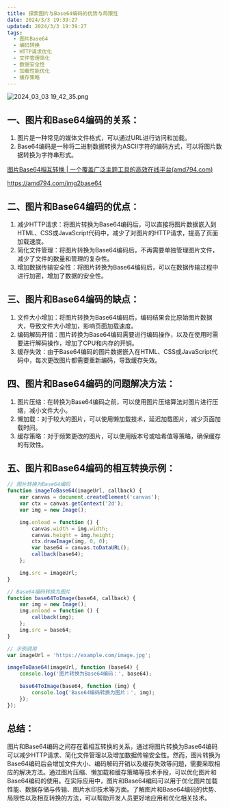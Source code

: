 ```yaml
---
title: 探索图片与Base64编码的优势与局限性
date: 2024/3/3 19:39:27
updated: 2024/3/3 19:39:27
tags:
  - 图片Base64
  - 编码转换
  - HTTP请求优化
  - 文件管理简化
  - 数据安全性
  - 加载性能优化
  - 缓存策略
---
```



<img src="https://static.amd794.com/blog/images/2024_03_03 19_42_35.png@blog" title="2024_03_03 19_42_35.png" alt="2024_03_03 19_42_35.png"/>

## 一、图片和Base64编码的关系：

1. 图片是一种常见的媒体文件格式，可以通过URL进行访问和加载。
2. Base64编码是一种将二进制数据转换为ASCII字符的编码方式，可以将图片数据转换为字符串形式。

[图片Base64相互转换 | 一个覆盖广泛主题工具的高效在线平台(amd794.com)](https://amd794.com/img2base64)

https://amd794.com/img2base64

## 二、图片和Base64编码的优点：

1. 减少HTTP请求：将图片转换为Base64编码后，可以直接将图片数据嵌入到HTML、CSS或JavaScript代码中，减少了对图片的HTTP请求，提高了页面加载速度。
2. 简化文件管理：将图片转换为Base64编码后，不再需要单独管理图片文件，减少了文件的数量和管理的复杂性。
3. 增加数据传输安全性：将图片转换为Base64编码后，可以在数据传输过程中进行加密，增加了数据的安全性。

## 三、图片和Base64编码的缺点：

1. 文件大小增加：将图片转换为Base64编码后，编码结果会比原始图片数据大，导致文件大小增加，影响页面加载速度。
2. 编码解码开销：图片转换为Base64编码需要进行编码操作，以及在使用时需要进行解码操作，增加了CPU和内存的开销。
3. 缓存失效：由于Base64编码的图片数据嵌入在HTML、CSS或JavaScript代码中，每次更改图片都需要重新编码，导致缓存失效。

## 四、图片和Base64编码的问题解决方法：

1. 图片压缩：在转换为Base64编码之前，可以使用图片压缩算法对图片进行压缩，减小文件大小。
2. 懒加载：对于较大的图片，可以使用懒加载技术，延迟加载图片，减少页面加载时间。
3. 缓存策略：对于频繁更改的图片，可以使用版本号或哈希值等策略，确保缓存的有效性。

## 五、图片和Base64编码的相互转换示例：

```javascript
// 图片转换为Base64编码
function imageToBase64(imageUrl, callback) {
    var canvas = document.createElement('canvas');
    var ctx = canvas.getContext('2d');
    var img = new Image();

    img.onload = function () {
        canvas.width = img.width;
        canvas.height = img.height;
        ctx.drawImage(img, 0, 0);
        var base64 = canvas.toDataURL();
        callback(base64);
    };

    img.src = imageUrl;
}

// Base64编码转换为图片
function base64ToImage(base64, callback) {
    var img = new Image();
    img.onload = function () {
        callback(img);
    };
    img.src = base64;
}

// 示例调用
var imageUrl = 'https://example.com/image.jpg';

imageToBase64(imageUrl, function (base64) {
    console.log('图片转换为Base64编码：', base64);

    base64ToImage(base64, function (img) {
        console.log('Base64编码转换为图片：', img);
    });
});
```

## 总结：

图片和Base64编码之间存在着相互转换的关系，通过将图片转换为Base64编码可以减少HTTP请求、简化文件管理以及增加数据传输安全性。然而，图片转换为Base64编码后会增加文件大小、编码解码开销以及缓存失效等问题，需要采取相应的解决方法。通过图片压缩、懒加载和缓存策略等技术手段，可以优化图片和Base64编码的使用。在实际应用中，图片和Base64编码可以用于优化图片加载性能、数据存储与传输、图片水印技术等方面。了解图片和Base64编码的优势、局限性以及相互转换的方法，可以帮助开发人员更好地应用和优化相关技术。